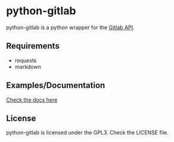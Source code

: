 # python-gitlab

python-gitlab is a python wrapper for the [Gitlab API](https://github.com/gitlabhq/gitlabhq/tree/master/doc/api).

## Requirements

- requests
- markdown


## Examples/Documentation

[Check the docs here]()

## License

python-gitlab is licensed under the GPL3. Check the LICENSE file.